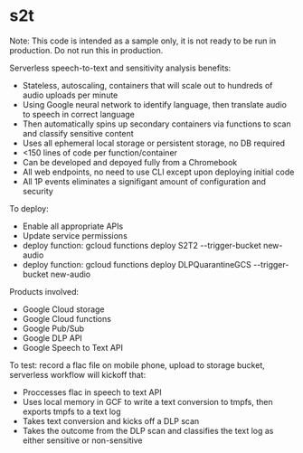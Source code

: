 # s2t
Note: This code is intended as a sample only, it is not ready to be run in production. Do not run this in production.

Serverless speech-to-text and sensitivity analysis benefits:
- Stateless, autoscaling, containers that will scale out to hundreds of audio uploads per minute
- Using Google neural network to identify language, then translate audio to speech in correct language
- Then automatically spins up secondary containers via functions to scan and classify sensitive content
- Uses all ephemeral local storage or persistent storage, no DB required
- <150 lines of code per function/container
- Can be developed and depoyed fully from a Chromebook
- All web endpoints, no need to use CLI except upon deploying initial code
- All 1P events eliminates a signifigant amount of configuration and security 

To deploy:
- Enable all appropriate APIs
- Update service permissions 
- deploy function:      gcloud functions deploy S2T2 --trigger-bucket new-audio
- deploy function:      gcloud functions deploy DLPQuarantineGCS --trigger-bucket new-audio 

Products involved:
- Google Cloud storage
- Google Cloud functions
- Google Pub/Sub
- Google DLP API
- Google Speech to Text API

To test: record a flac file on mobile phone, upload to storage bucket, serverless workflow will kickoff that:
- Proccesses flac in speech to text API
- Uses local memory in GCF to write a text conversion to tmpfs, then exports tmpfs to a text log
- Takes text conversion and kicks off a DLP scan
- Takes the outcome from the DLP scan and classifies the text log as either sensitive or non-sensitive

